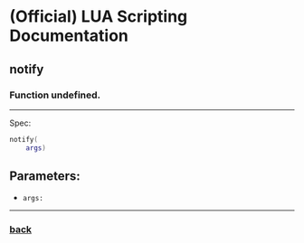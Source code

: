
# (Official) LUA Scripting Documentation

## notify

### Function undefined.
___
Spec:
```lua
notify(
	args)
```
## Parameters:
- `args:` 

___
### [back](../other)
